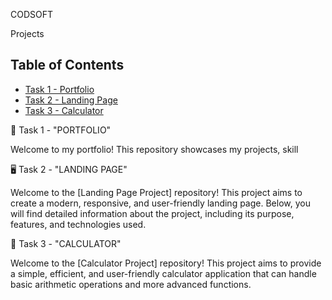 CODSOFT

Projects

## Table of Contents
- [Task 1 - Portfolio](#task-1---portfolio)
- [Task 2 - Landing Page](#task-2---landing-page)
- [Task 3 - Calculator](#task-3---calculator)

💼 Task 1 - "PORTFOLIO"

Welcome to my portfolio! This repository showcases my projects, skill

🖥️ Task 2 - "LANDING PAGE"

Welcome to the [Landing Page Project] repository! This project aims to create a modern, responsive, and user-friendly landing page. Below, you will find detailed information about the project, including its purpose, features, and technologies used.

📱 Task 3 - "CALCULATOR"

Welcome to the [Calculator Project] repository! This project aims to provide a simple, efficient, and user-friendly calculator application that can handle basic arithmetic operations and more advanced functions.